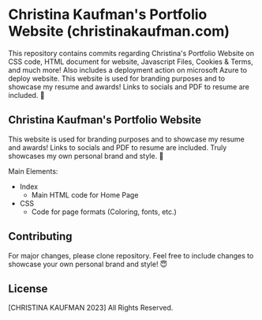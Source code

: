 # Christina Kaufman's Portfolio Website (christinakaufman.com)

This repository contains commits regarding Christina's Portfolio Website on CSS code, HTML document for website, Javascript Files, Cookies & Terms, and much more! Also includes a deployment action on microsoft Azure to deploy website. This website is used for branding purposes and to showcase my resume and awards! Links to socials and PDF to resume are included. 🤩

## Christina Kaufman's Portfolio Website

This website is used for branding purposes and to showcase my resume and awards! Links to socials and PDF to resume are included. Truly showcases my own personal brand and style. 🥰

Main Elements:
* Index
  * Main HTML code for Home Page       
* CSS
  * Code for page formats (Coloring, fonts, etc.)            

## Contributing

For major changes, please clone repository. Feel free to include changes to showcase your own personal brand and style! 😇

## License

[CHRISTINA KAUFMAN 2023] All Rights Reserved. 
